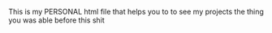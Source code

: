 This is my PERSONAL html file that helps you to to see my projects the thing you was able before this shit
